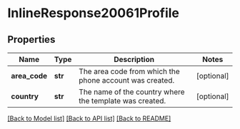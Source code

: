 # InlineResponse20061Profile

## Properties
Name | Type | Description | Notes
------------ | ------------- | ------------- | -------------
**area_code** | **str** | The area code from which the phone account was created. | [optional] 
**country** | **str** | The name of the country where the template was created. | [optional] 

[[Back to Model list]](../README.md#documentation-for-models) [[Back to API list]](../README.md#documentation-for-api-endpoints) [[Back to README]](../README.md)

